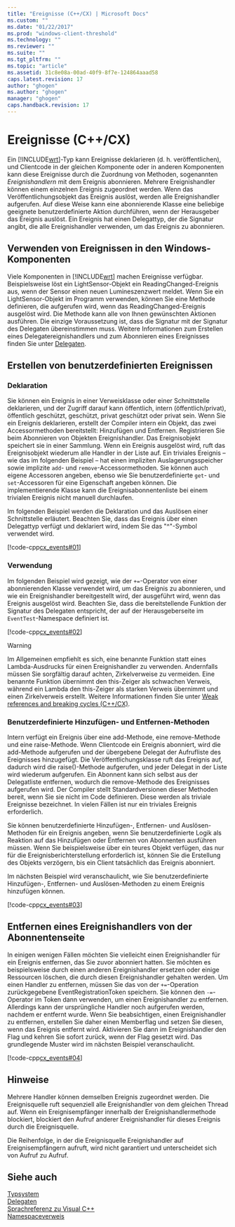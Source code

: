 ```yaml
---
title: "Ereignisse (C++/CX) | Microsoft Docs"
ms.custom: ""
ms.date: "01/22/2017"
ms.prod: "windows-client-threshold"
ms.technology: ""
ms.reviewer: ""
ms.suite: ""
ms.tgt_pltfrm: ""
ms.topic: "article"
ms.assetid: 31c8e08a-00ad-40f9-8f7e-124864aaad58
caps.latest.revision: 17
author: "ghogen"
ms.author: "ghogen"
manager: "ghogen"
caps.handback.revision: 17
---
```

# Ereignisse (C++/CX)
Ein [!INCLUDE[wrt](../cppcx/includes/wrt-md.md)]\-Typ kann Ereignisse deklarieren \(d. h. veröffentlichen\), und Clientcode in der gleichen Komponente oder in anderen Komponenten kann diese Ereignisse durch die Zuordnung von Methoden, sogenannten *Ereignishandlern* mit dem Ereignis abonnieren. Mehrere Ereignishandler können einem einzelnen Ereignis zugeordnet werden. Wenn das Veröffentlichungsobjekt das Ereignis auslöst, werden alle Ereignishandler aufgerufen. Auf diese Weise kann eine abonnierende Klasse eine beliebige geeignete benutzerdefinierte Aktion durchführen, wenn der Herausgeber das Ereignis auslöst. Ein Ereignis hat einen Delegattyp, der die Signatur angibt, die alle Ereignishandler verwenden, um das Ereignis zu abonnieren.  
  
## Verwenden von Ereignissen in den Windows\-Komponenten  
 Viele Komponenten in [!INCLUDE[wrt](../cppcx/includes/wrt-md.md)] machen Ereignisse verfügbar. Beispielsweise löst ein LightSensor\-Objekt ein ReadingChanged\-Ereignis aus, wenn der Sensor einen neuen Lumineszenzwert meldet. Wenn Sie ein LightSensor\-Objekt im Programm verwenden, können Sie eine Methode definieren, die aufgerufen wird, wenn das ReadingChanged\-Ereignis ausgelöst wird. Die Methode kann alle von Ihnen gewünschten Aktionen ausführen. Die einzige Voraussetzung ist, dass die Signatur mit der Signatur des Delegaten übereinstimmen muss. Weitere Informationen zum Erstellen eines Delegatereignishandlers und zum Abonnieren eines Ereignisses finden Sie unter [Delegaten](../cppcx/delegates-c-cx.md).  
  
## Erstellen von benutzerdefinierten Ereignissen  
  
### Deklaration  
 Sie können ein Ereignis in einer Verweisklasse oder einer Schnittstelle deklarieren, und der Zugriff darauf kann öffentlich, intern \(öffentlich\/privat\), öffentlich geschützt, geschützt, privat geschützt oder privat sein. Wenn Sie ein Ereignis deklarieren, erstellt der Compiler intern ein Objekt, das zwei Accessormethoden bereitstellt: Hinzufügen und Entfernen. Registrieren Sie beim Abonnieren von Objekten Ereignishandler. Das Ereignisobjekt speichert sie in einer Sammlung. Wenn ein Ereignis ausgelöst wird, ruft das Ereignisobjekt wiederum alle Handler in der Liste auf. Ein triviales Ereignis – wie das im folgenden Beispiel – hat einen impliziten Auslagerungsspeicher sowie implizite `add`\- und `remove`\-Accessormethoden. Sie können auch eigene Accessoren angeben, ebenso wie Sie benutzerdefinierte `get`\- und `set`\-Accessoren für eine Eigenschaft angeben können.  Die implementierende Klasse kann die Ereignisabonnentenliste bei einem trivialen Ereignis nicht manuell durchlaufen.  
  
 Im folgenden Beispiel werden die Deklaration und das Auslösen einer Schnittstelle erläutert. Beachten Sie, dass das Ereignis über einen Delegattyp verfügt und deklariert wird, indem Sie das "^"\-Symbol verwendet wird.  
  
 [!code-cpp[cx_events#01](../snippets/cpp/VS_Snippets_Misc/cx_events/cpp/cx_events/class1.h#01)]  
  
### Verwendung  
 Im folgenden Beispiel wird gezeigt, wie der `+=`\-Operator von einer abonnierenden Klasse verwendet wird, um das Ereignis zu abonnieren, und wie ein Ereignishandler bereitgestellt wird, der ausgeführt wird, wenn das Ereignis ausgelöst wird. Beachten Sie, dass die bereitstellende Funktion der Signatur des Delegaten entspricht, der auf der Herausgeberseite im `EventTest`\-Namespace definiert ist.  
  
 [!code-cpp[cx_events#02](../snippets/cpp/VS_Snippets_Misc/cx_events/cpp/eventsupportinvs/eventclientclass.h#02)]  
  
> [!WARNING]
>  Im Allgemeinen empfiehlt es sich, eine benannte Funktion statt eines Lambda\-Ausdrucks für einen Ereignishandler zu verwenden. Andernfalls müssen Sie sorgfältig darauf achten, Zirkelverweise zu vermeiden. Eine benannte Funktion übernimmt den this\-Zeiger als schwachen Verweis, während ein Lambda den this\-Zeiger als starken Verweis übernimmt und einen Zirkelverweis erstellt. Weitere Informationen finden Sie unter [Weak references and breaking cycles \(C\+\+\/CX\)](../cppcx/weak-references-and-breaking-cycles-c-cx.md).  
  
### Benutzerdefinierte Hinzufügen\- und Entfernen\-Methoden  
 Intern verfügt ein Ereignis über eine add\-Methode, eine remove\-Methode und eine raise\-Methode. Wenn Clientcode ein Ereignis abonniert, wird die add\-Methode aufgerufen und der übergebene Delegat der Aufrufliste des Ereignisses hinzugefügt. Die Veröffentlichungsklasse ruft das Ereignis auf, dadurch wird die raise\(\)\-Methode aufgerufen, und jeder Delegat in der Liste wird wiederum aufgerufen. Ein Abonnent kann sich selbst aus der Delegatliste entfernen, wodurch die remove\-Methode des Ereignisses aufgerufen wird. Der Compiler stellt Standardversionen dieser Methoden bereit, wenn Sie sie nicht im Code definieren. Diese werden als triviale Ereignisse bezeichnet. In vielen Fällen ist nur ein triviales Ereignis erforderlich.  
  
 Sie können benutzerdefinierte Hinzufügen\-, Entfernen\- und Auslösen\-Methoden für ein Ereignis angeben, wenn Sie benutzerdefinierte Logik als Reaktion auf das Hinzufügen oder Entfernen von Abonnenten ausführen müssen. Wenn Sie beispielsweise über ein teures Objekt verfügen, das nur für die Ereignisberichterstellung erforderlich ist, können Sie die Erstellung des Objekts verzögern, bis ein Client tatsächlich das Ereignis abonniert.  
  
 Im nächsten Beispiel wird veranschaulicht, wie Sie benutzerdefinierte Hinzufügen\-, Entfernen\- und Auslösen\-Methoden zu einem Ereignis hinzufügen können.  
  
 [!code-cpp[cx_events#03](../snippets/cpp/VS_Snippets_Misc/cx_events/cpp/cx_events/class1.h#03)]  
  
## Entfernen eines Ereignishandlers von der Abonnentenseite  
 In einigen wenigen Fällen möchten Sie vielleicht einen Ereignishandler für ein Ereignis entfernen, das Sie zuvor abonniert hatten. Sie möchten es beispielsweise durch einen anderen Ereignishandler ersetzen oder einige Ressourcen löschen, die durch diesen Ereignishandler gehalten werden. Um einen Handler zu entfernen, müssen Sie das von der `+=`\-Operation zurückgegebene EventRegistrationToken speichern. Sie können den `-=`\-Operator im Token dann verwenden, um einen Ereignishandler zu entfernen.  Allerdings kann der ursprüngliche Handler noch aufgerufen werden, nachdem er entfernt wurde. Wenn Sie beabsichtigen, einen Ereignishandler zu entfernen, erstellen Sie daher einen Memberflag und setzen Sie diesen, wenn das Ereignis entfernt wird. Aktivieren Sie dann im Ereignishandler den Flag und kehren Sie sofort zurück, wenn der Flag gesetzt wird. Das grundlegende Muster wird im nächsten Beispiel veranschaulicht.  
  
 [!code-cpp[cx_events#04](../snippets/cpp/VS_Snippets_Misc/cx_events/cpp/eventsupportinvs/eventclientclass.h#04)]  
  
## Hinweise  
 Mehrere Handler können demselben Ereignis zugeordnet werden. Die Ereignisquelle ruft sequenziell alle Ereignishandler von dem gleichen Thread auf. Wenn ein Ereignisempfänger innerhalb der Ereignishandlermethode blockiert, blockiert den Aufruf anderer Ereignishandler für dieses Ereignis durch die Ereignisquelle.  
  
 Die Reihenfolge, in der die Ereignisquelle Ereignishandler auf Ereignisempfängern aufruft, wird nicht garantiert und unterscheidet sich von Aufruf zu Aufruf.  
  
## Siehe auch  
 [Typsystem](../cppcx/type-system-c-cx.md)   
 [Delegaten](../cppcx/delegates-c-cx.md)   
 [Sprachreferenz zu Visual C\+\+](../cppcx/visual-c-language-reference-c-cx.md)   
 [Namespaceverweis](../cppcx/namespaces-reference-c-cx.md)